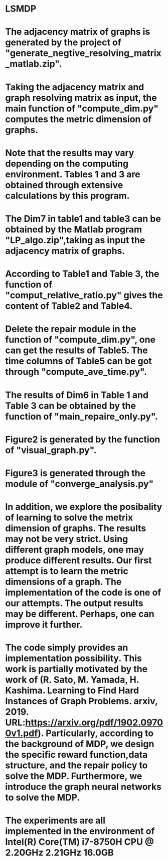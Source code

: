 # LSMDP
# The adjacency matrix of graphs is generated by the project of "generate_negtive_resolving_matrix_matlab.zip". 
# Taking the adjacency matrix and graph resolving matrix as input, the main function of "compute_dim.py" computes the metric dimension of graphs. 
# Note that the results may vary depending on the computing environment. Tables 1 and 3 are obtained through extensive calculations by this program. 
# The Dim7 in table1 and table3 can be obtained by the Matlab program "LP_algo.zip",taking as input the adjacency matrix of graphs. 
# According to Table1 and Table 3, the function of "comput_relative_ratio.py" gives the content of Table2 and Table4.
# Delete the repair module in the function of "compute_dim.py", one can get the results of Table5. The time columns of Table5 can be got through "compute_ave_time.py".
# The results of Dim6 in Table 1 and Table 3 can be obtained by the function of "main_repaire_only.py".
# Figure2 is generated by the function of "visual_graph.py".
# Figure3 is generated through the module of "converge_analysis.py"
# In addition, we explore the posibality of learning to solve the metrix dimension of graphs. The results may not be very strict. Using different graph models, one may produce different results. Our first attempt is to learn the metric dimensions of a graph. The implementation of the code is one of our attempts. The output results may be different. Perhaps, one can improve it further.
# The code simply provides an implementation possibility. This work is partially motivated by the work of (R. Sato, M. Yamada, H. Kashima. Learning to Find Hard Instances of Graph Problems. arxiv, 2019. URL:https://arxiv.org/pdf/1902.09700v1.pdf). Particularly, according to the background of MDP, we design the specific reward function,data structure, and the repair policy to solve the MDP. Furthermore, we introduce the graph neural networks to solve the MDP.
# The experiments are all implemented in the environment of Intel(R) Core(TM) i7-8750H CPU @ 2.20GHz 2.21GHz 16.0GB
